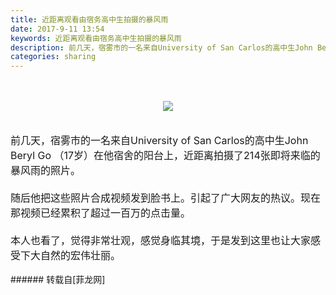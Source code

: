 ```yaml
---
title: 近距离观看由宿务高中生拍摄的暴风雨
date: 2017-9-11 13:54
keywords: 近距离观看由宿务高中生拍摄的暴风雨
description: 前几天，宿雾市的一名来自University of San Carlos的高中生John Beryl Go （17岁）在他宿舍的阳台上，近距离拍摄了214张即将来临的暴风雨的照片。随后他把这些照片合成视频发到脸书上。引起了广大网友的热议。现在那视频已经累积了超过一百万的点击量。本人也看了，觉得非常壮观，感觉身临其境，于是发到这里也让大家感受下大自然的宏伟壮丽。$('flv_q4Y').innerHTML=(mobileplayer() ? "<iframe height='375' width='500' src='http://www.youtube.com/embed/gNDVbLX1Vw0' frameborder=0 allowfullscreen></iframe>" : AC_FL_RunContent('width', '500', 'height', '375', 'allowNetworking', 'internal', 'allowScriptAccess', 'never', 'src', 'http://www.youtube.com/v/gNDVbLX1Vw0&hl=zh_CN&fs=1', 'quality', 'high', 'bgcolor', '#ffffff', 'wmode', 'transparent', 'allowfullscreen', 'true'));
categories: sharing
---
```

<td class="t_f" id="postmessage_879444">

<br/>
<br/>
<div align="center">

<img aid="623630" data-cf-modified-b349c8f78f25f49a0cf3cecf-="" file="data/attachment/forum/201709/11/120729pm94cj8mxm7rrrzm.png.thumb.jpg" id="aimg_623630" inpost="1" onclick="" onmouseover="" src="http://www.flw.ph/data/attachment/forum/201709/11/120729pm94cj8mxm7rrrzm.png" style="cursor:pointer" zoomfile="data/attachment/forum/201709/11/120729pm94cj8mxm7rrrzm.png"/>


</div><br/>
<br/>
<font size="3">前几天，宿雾市的一名来自University of San Carlos的高中生John Beryl Go （17岁）在他宿舍的阳台上，近距离拍摄了214张即将来临的暴风雨的照片。<br/>
<br/>
随后他把这些照片合成视频发到脸书上。引起了广大网友的热议。现在那视频已经累积了超过一百万的点击量。<br/>
<br/>
本人也看了，觉得非常壮观，感觉身临其境，于是发到这里也让大家感受下大自然的宏伟壮丽。<br/>
</font><br/>
<div align="center"><span id="flv_q4Y"></span><script reload="1" type="b349c8f78f25f49a0cf3cecf-text/javascript">$('flv_q4Y').innerHTML=(mobileplayer() ? "<iframe height='375' width='500' src='http://www.youtube.com/embed/gNDVbLX1Vw0' frameborder=0 allowfullscreen></iframe>" : AC_FL_RunContent('width', '500', 'height', '375', 'allowNetworking', 'internal', 'allowScriptAccess', 'never', 'src', 'http://www.youtube.com/v/gNDVbLX1Vw0&hl=zh_CN&fs=1', 'quality', 'high', 'bgcolor', '#ffffff', 'wmode', 'transparent', 'allowfullscreen', 'true'));</script></div></td>
###### 转载自[菲龙网]